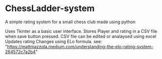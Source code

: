 # ChessLadder-system
A simple rating system for a small chess club made using python

Uses Tkinter as a basic user interface.
Stores Player and rating in a CSV file when save button pressed.
CSV file can be edited or analaysed using excel
Updates rating Changes using ELo formula. 
see: "https://mattmazzola.medium.com/understanding-the-elo-rating-system-264572c7a2b4"
